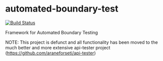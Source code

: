 # automated-boundary-test
[![Build Status](https://travis-ci.org/araneforseti/automated-boundary-test.svg?branch=master)](https://travis-ci.org/araneforseti/automated-boundary-test)

Framework for Automated Boundary Testing

NOTE: This project is defunct and all functionality has been moved to the much better and more extensive api-tester project (https://github.com/araneforseti/api-tester)
